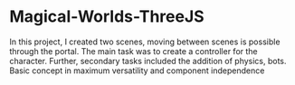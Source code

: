 # Magical-Worlds-ThreeJS

In this project, I created two scenes, moving between scenes is possible through the portal.
The main task was to create a controller for the character.
Further, secondary tasks included the addition of physics, bots.
Basic concept in maximum versatility and component independence

